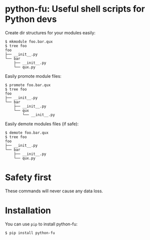 python-fu: Useful shell scripts for Python devs
===============================================

Create dir structures for your modules easily:

    $ mkmodule foo.bar.qux
    $ tree foo
    foo
    ├── __init__.py
    └── bar
        ├── __init__.py
        └── qux.py

Easily promote module files:

    $ promote foo.bar.qux
    $ tree foo
    foo
    ├── __init__.py
    └── bar
        ├── __init__.py
        └── qux
            └── __init__.py

Easily demote modules files (if safe):

    $ demote foo.bar.qux
    $ tree foo
    foo
    ├── __init__.py
    └── bar
        ├── __init__.py
        └── qux.py

Safety first
============

These commands will never cause any data loss.


Installation
============

You can use `pip` to install python-fu:

```console
$ pip install python-fu
```

